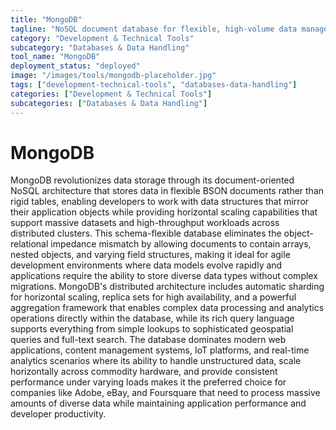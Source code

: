 ```yaml
---
title: "MongoDB"
tagline: "NoSQL document database for flexible, high-volume data management"
category: "Development & Technical Tools"
subcategory: "Databases & Data Handling"
tool_name: "MongoDB"
deployment_status: "deployed"
image: "/images/tools/mongodb-placeholder.jpg"
tags: ["development-technical-tools", "databases-data-handling"]
categories: ["Development & Technical Tools"]
subcategories: ["Databases & Data Handling"]
---
```


# MongoDB

MongoDB revolutionizes data storage through its document-oriented NoSQL architecture that stores data in flexible BSON documents rather than rigid tables, enabling developers to work with data structures that mirror their application objects while providing horizontal scaling capabilities that support massive datasets and high-throughput workloads across distributed clusters. This schema-flexible database eliminates the object-relational impedance mismatch by allowing documents to contain arrays, nested objects, and varying field structures, making it ideal for agile development environments where data models evolve rapidly and applications require the ability to store diverse data types without complex migrations. MongoDB's distributed architecture includes automatic sharding for horizontal scaling, replica sets for high availability, and a powerful aggregation framework that enables complex data processing and analytics operations directly within the database, while its rich query language supports everything from simple lookups to sophisticated geospatial queries and full-text search. The database dominates modern web applications, content management systems, IoT platforms, and real-time analytics scenarios where its ability to handle unstructured data, scale horizontally across commodity hardware, and provide consistent performance under varying loads makes it the preferred choice for companies like Adobe, eBay, and Foursquare that need to process massive amounts of diverse data while maintaining application performance and developer productivity.